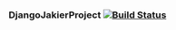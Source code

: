 ### DjangoJakierProject [![Build Status](https://www.travis-ci.com/limon-chandra-ray/limonjakier.svg?branch=master)](https://www.travis-ci.com/limon-chandra-ray/limonjakier)